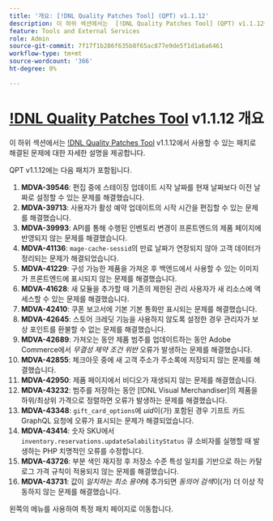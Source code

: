 ```yaml
---
title: '개요: [!DNL Quality Patches Tool] (QPT) v1.1.12'
description: 이 하위 섹션에서는  [!DNL Quality Patches Tool] (QPT) v1.1.12에서 사용할 수 있는 패치로 해결된 문제에 대한 자세한 설명을 제공합니다.
feature: Tools and External Services
role: Admin
source-git-commit: 7f17f1b286f635b8f65ac877e9de5f1d1a6a6461
workflow-type: tm+mt
source-wordcount: '366'
ht-degree: 0%

---
```


# [!DNL Quality Patches Tool](QPT) v1.1.12 개요

이 하위 섹션에서는 [!DNL Quality Patches Tool](QPT) v1.1.12에서 사용할 수 있는 패치로 해결된 문제에 대한 자세한 설명을 제공합니다.

QPT v1.1.12에는 다음 패치가 포함됩니다.

1. **MDVA-39546**: 편집 중에 스테이징 업데이트 시작 날짜를 현재 날짜보다 이전 날짜로 설정할 수 있는 문제를 해결했습니다.
1. **MDVA-39713**: 사용자가 활성 예약 업데이트의 시작 시간을 편집할 수 있는 문제를 해결했습니다.
1. **MDVA-39993**: API를 통해 수행된 인벤토리 변경이 프론트엔드의 제품 페이지에 반영되지 않는 문제를 해결했습니다.
1. **MDVA-41136**: `mage-cache-sessid`의 만료 날짜가 연장되지 않아 고객 데이터가 정리되는 문제가 해결되었습니다.
1. **MDVA-41229**: 구성 가능한 제품을 가져온 후 백엔드에서 사용할 수 있는 이미지가 프론트엔드에 표시되지 않는 문제를 해결했습니다.
1. **MDVA-41628**: 새 모듈을 추가할 때 기존의 제한된 관리 사용자가 새 리소스에 액세스할 수 있는 문제를 해결했습니다.
1. **MDVA-42410**: 쿠폰 보고서에 기본 기본 통화만 표시되는 문제를 해결했습니다.
1. **MDVA-42645**: 스토어 크레딧 기능을 사용하지 않도록 설정한 경우 관리자가 보상 포인트를 환불할 수 없는 문제를 해결했습니다.
1. **MDVA-42689**: 가져오는 동안 제품 범주를 업데이트하는 동안 Adobe Commerce에서 *무결성 제약 조건 위반* 오류가 발생하는 문제를 해결했습니다.
1. **MDVA-42855**: 체크아웃 중에 새 고객 주소가 주소록에 저장되지 않는 문제를 해결했습니다.
1. **MDVA-42950**: 제품 페이지에서 비디오가 재생되지 않는 문제를 해결했습니다.
1. **MDVA-43232**: 범주를 저장하는 동안 [!DNL Visual Merchandiser]의 제품을 하위/최상위 가격으로 정렬하면 오류가 발생하는 문제를 해결했습니다.
1. **MDVA-43348**: `gift_card_options`에 *uid*&#x200B;이(가) 포함된 경우 기프트 카드 GraphQL 요청에 오류가 표시되는 문제가 해결되었습니다.
1. **MDVA-43414**: 숫자 SKU에서 `inventory.reservations.updateSalabilityStatus` 큐 소비자를 실행할 때 발생하는 PHP 치명적인 오류를 수정합니다.
1. **MDVA-43726**: 부분 색인 재지정 후 저장소 수준 특성 일치를 기반으로 하는 카탈로그 가격 규칙이 적용되지 않는 문제를 해결했습니다.
1. **MDVA-43731**: 값이 *일치하는 최소 용어*&#x200B;에 추가되면 *동의어 검색*&#x200B;이(가) 더 이상 작동하지 않는 문제를 해결했습니다.

왼쪽의 메뉴를 사용하여 특정 패치 페이지로 이동합니다.
